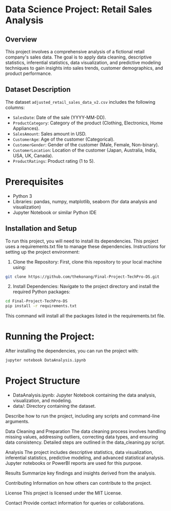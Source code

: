 # Data Science Project: Retail Sales Analysis

## Overview

This project involves a comprehensive analysis of a fictional retail company's sales data. The goal is to apply data cleaning, descriptive statistics, inferential statistics, data visualization, and predictive modeling techniques to gain insights into sales trends, customer demographics, and product performance.

## Dataset Description

The dataset `adjusted_retail_sales_data_v2.csv` includes the following columns:

- `SalesDate`: Date of the sale (YYYY-MM-DD).
- `ProductCategory`: Category of the product (Clothing, Electronics, Home Appliances).
- `SalesAmount`: Sales amount in USD.
- `CustomerAge`: Age of the customer (Categorical).
- `CustomerGender`: Gender of the customer (Male, Female, Non-binary).
- `CustomerLocation`: Location of the customer (Japan, Australia, India, USA, UK, Canada).
- `ProductRatings`: Product rating (1 to 5).

# Prerequisites

- Python 3
- Libraries: pandas, numpy, matplotlib, seaborn (for data analysis and visualization)
- Jupyter Notebook or similar Python IDE

## Installation and Setup
To run this project, you will need to install its dependencies. This project uses a requirements.txt file to manage these dependencies.
Instructions for setting up the project environment:

1. Clone the Repository: First, clone this repository to your local machine using:
```bash
git clone https://github.com/thekonang/Final-Project-TechPro-DS.git
```

2. Install Dependencies: Navigate to the project directory and install the required Python packages:
```bash
cd Final-Project-TechPro-DS
pip install -r requirements.txt
```
This command will install all the packages listed in the requirements.txt file.

# Running the Project:
After installing the dependencies, you can run the project with: 
```bash
jupyter notebook DataAnalysis.ipynb
```
# Project Structure

- DataAnalysis.ipynb: Jupyter Notebook containing the data analysis, visualization, and modeling.
- data/: Directory containing the dataset.

Describe how to run the project, including any scripts and command-line arguments.

Data Cleaning and Preparation
The data cleaning process involves handling missing values, addressing outliers, correcting data types, and ensuring data consistency. Detailed steps are outlined in the data_cleaning.py script.

Analysis
The project includes descriptive statistics, data visualization, inferential statistics, predictive modeling, and advanced statistical analysis. Jupyter notebooks or PowerBI reports are used for this purpose.

Results
Summarize key findings and insights derived from the analysis.

Contributing
Information on how others can contribute to the project.

License
This project is licensed under the MIT License.

Contact
Provide contact information for queries or collaborations.
